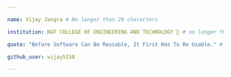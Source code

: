 ```yaml
---

name: Vijay Jangra # No longer than 28 characters

institution: NGF COLLEGE OF ENGINEERING AND TECHNOLOGY 🚩 # no longer than 58 characters

quote: "Before Software Can Be Reusable, It First Has To Be Usable." # no longer than 100 characters, avoid using quotes(") to guarantee the format remains the same.

github_user: vijay5158

---
```

